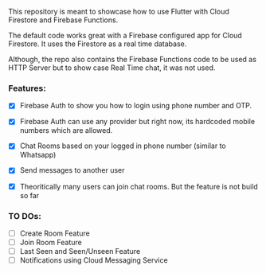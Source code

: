This repository is meant to showcase how to use Flutter with Cloud Firestore and Firebase Functions.

The default code works great with a Firebase configured app for Cloud Firestore. It uses the Firestore as a real time database.

Although, the repo also contains the Firebase Functions code to be used as HTTP Server but to show case Real Time chat, it was not used.

### Features:

- [x] Firebase Auth to show you how to login using phone number and OTP.
- [x] Firebase Auth can use any provider but right now, its hardcoded mobile numbers which are allowed.
- [x] Chat Rooms based on your logged in phone number (similar to Whatsapp)
- [x] Send messages to another user
- [x] Theoritically many users can join chat rooms. But the feature is not build so far


### TO DOs:
- [ ] Create Room Feature
- [ ] Join Room Feature 
- [ ] Last Seen and Seen/Unseen Feature
- [ ] Notifications using Cloud Messaging Service
